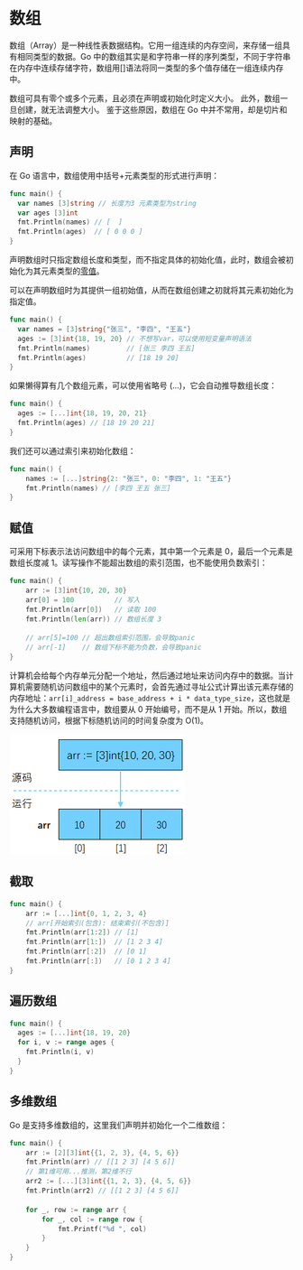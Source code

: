 # 数组

数组（Array）是一种线性表数据结构。它用一组连续的内存空间，来存储一组具有相同类型的数据。Go 中的数组其实是和字符串一样的序列类型，不同于字符串在内存中连续存储字符，数组用[]语法将同一类型的多个值存储在一组连续内存中。

数组可具有零个或多个元素，且必须在声明或初始化时定义大小。 此外，数组一旦创建，就无法调整大小。 鉴于这些原因，数组在 Go 中并不常用，却是切片和映射的基础。

## 声明

在 Go 语言中，数组使用中括号+元素类型的形式进行声明：

```go
func main() {
  var names [3]string // 长度为3 元素类型为string
  var ages [3]int
  fmt.Println(names) // [  ]
  fmt.Println(ages)  // [ 0 0 0 ]
}
```

声明数组时只指定数组长度和类型，而不指定具体的初始化值，此时，数组会被初始化为其元素类型的[零值](/go/basics/variables-in-go)。

可以在声明数组时为其提供一组初始值，从而在数组创建之初就将其元素初始化为指定值。

```go
func main() {
  var names = [3]string{"张三", "李四", "王五"}
  ages := [3]int{18, 19, 20} // 不想写var，可以使用短变量声明语法
  fmt.Println(names)         // [张三 李四 王五]
  fmt.Println(ages)          // [18 19 20]
}
```

如果懒得算有几个数组元素，可以使用省略号 (...)，它会自动推导数组长度：

```go
func main() {
  ages := [...]int{18, 19, 20, 21}
  fmt.Println(ages) // [18 19 20 21]
}
```

我们还可以通过索引来初始化数组：

```go
func main() {
	names := [...]string{2: "张三", 0: "李四", 1: "王五"}
	fmt.Println(names) // [李四 王五 张三]
}
```

## 赋值

可采用下标表示法访问数组中的每个元素，其中第一个元素是 0，最后一个元素是数组长度减 1。读写操作不能超出数组的索引范围，也不能使用负数索引：

```go
func main() {
	arr := [3]int{10, 20, 30}
	arr[0] = 100          // 写入
	fmt.Println(arr[0])   // 读取 100
	fmt.Println(len(arr)) // 数组长度 3

	// arr[5]=100 // 超出数组索引范围，会导致panic
	// arr[-1]    // 数组下标不能为负数，会导致panic
}
```

计算机会给每个内存单元分配一个地址，然后通过地址来访问内存中的数据。当计算机需要随机访问数组中的某个元素时，会首先通过寻址公式计算出该元素存储的内存地址：`arr[i]_address = base_address + i * data_type_size`，这也就是为什么大多数编程语言中，数组要从 0 开始编号，而不是从 1 开始。所以，数组支持随机访问，根据下标随机访问的时间复杂度为 O(1)。

![image-20240403152553231](./assets/image-20240403152553231.png)

## 截取

```go
func main() {
	arr := [...]int{0, 1, 2, 3, 4}
    // arr[开始索引(包含): 结束索引(不包含)]
	fmt.Println(arr[1:2]) // [1]
	fmt.Println(arr[1:])  // [1 2 3 4]
	fmt.Println(arr[:2])  // [0 1]
	fmt.Println(arr[:])   // [0 1 2 3 4]
}
```

## 遍历数组

```go
func main() {
  ages := [...]int{18, 19, 20}
  for i, v := range ages {
    fmt.Println(i, v)
  }
}
```

## 多维数组

Go 是支持多维数组的，这里我们声明并初始化一个二维数组：

```go
func main() {
	arr := [2][3]int{{1, 2, 3}, {4, 5, 6}}
	fmt.Println(arr) // [[1 2 3] [4 5 6]]
	// 第1维可用...推测，第2维不行
	arr2 := [...][3]int{{1, 2, 3}, {4, 5, 6}}
	fmt.Println(arr2) // [[1 2 3] [4 5 6]]

	for _, row := range arr {
		for _, col := range row {
			fmt.Printf("%d ", col)
		}
	}
}
```
